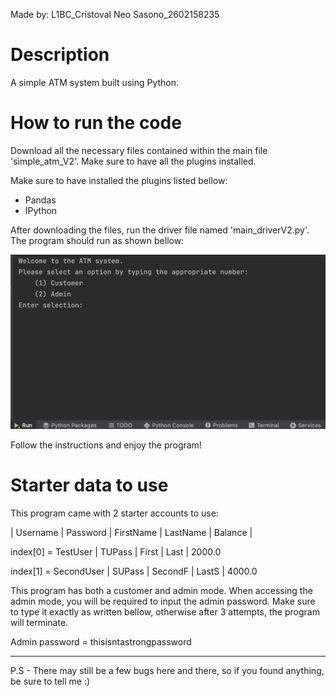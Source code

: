Made by: L1BC_Cristoval Neo Sasono_2602158235

# Description 
A simple ATM system built using Python.

# How to run the code

Download all the necessary files contained within the main file 'simple_atm_V2'. Make sure to have all the plugins installed.

Make sure to have installed the plugins listed bellow:
- Pandas
- IPython

After downloading the files, run the driver file named 'main_driverV2.py'. The program should run as shown bellow:

![Space N = 1000](simple_atm_V2/python_img/program_running.png)

Follow the instructions and enjoy the program!

# Starter data to use

This program came with 2 starter accounts to use:

| Username | Password | FirstName | LastName | Balance |

index[0] = TestUser | TUPass | First | Last | 2000.0

index[1] = SecondUser | SUPass | SecondF | LastS | 4000.0

This program has both a customer and admin mode. When accessing the admin mode, you will be required to input the admin password. Make sure to type it exactly as written bellow, otherwise after 3 attempts, the program will terminate.

Admin password = thisisntastrongpassword

---

P.S - There may still be a few bugs here and there, so if you found anything, be sure to tell me :)

